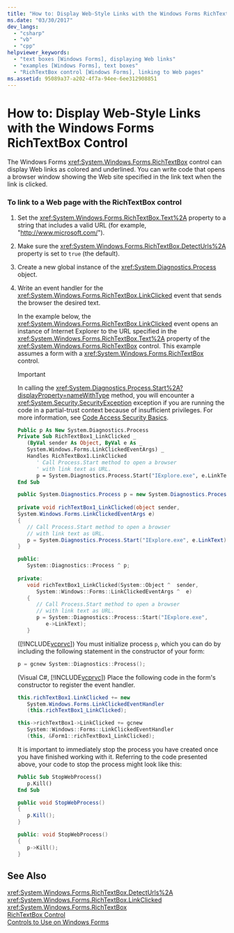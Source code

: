 ```yaml
---
title: "How to: Display Web-Style Links with the Windows Forms RichTextBox Control"
ms.date: "03/30/2017"
dev_langs: 
  - "csharp"
  - "vb"
  - "cpp"
helpviewer_keywords: 
  - "text boxes [Windows Forms], displaying Web links"
  - "examples [Windows Forms], text boxes"
  - "RichTextBox control [Windows Forms], linking to Web pages"
ms.assetid: 95089a37-a202-4f7a-94ee-6ee312908851
---
```

# How to: Display Web-Style Links with the Windows Forms RichTextBox Control
The Windows Forms <xref:System.Windows.Forms.RichTextBox> control can display Web links as colored and underlined. You can write code that opens a browser window showing the Web site specified in the link text when the link is clicked.  
  
### To link to a Web page with the RichTextBox control  
  
1. Set the <xref:System.Windows.Forms.RichTextBox.Text%2A> property to a string that includes a valid URL (for example, "<http://www.microsoft.com/>").  
  
2. Make sure the <xref:System.Windows.Forms.RichTextBox.DetectUrls%2A> property is set to `true` (the default).  
  
3. Create a new global instance of the <xref:System.Diagnostics.Process> object.  
  
4. Write an event handler for the <xref:System.Windows.Forms.RichTextBox.LinkClicked> event that sends the browser the desired text.  
  
    In the example below, the <xref:System.Windows.Forms.RichTextBox.LinkClicked> event opens an instance of Internet Explorer to the URL specified in the <xref:System.Windows.Forms.RichTextBox.Text%2A> property of the <xref:System.Windows.Forms.RichTextBox> control. This example assumes a form with a <xref:System.Windows.Forms.RichTextBox> control.  
  
   > [!IMPORTANT]
   >  In calling the <xref:System.Diagnostics.Process.Start%2A?displayProperty=nameWithType> method, you will encounter a <xref:System.Security.SecurityException> exception if you are running the code in a partial-trust context because of insufficient privileges. For more information, see [Code Access Security Basics](../../../../docs/framework/misc/code-access-security-basics.md).  
  
   ```vb  
   Public p As New System.Diagnostics.Process  
   Private Sub RichTextBox1_LinkClicked _  
      (ByVal sender As Object, ByVal e As _  
      System.Windows.Forms.LinkClickedEventArgs) _  
      Handles RichTextBox1.LinkClicked  
         ' Call Process.Start method to open a browser  
         ' with link text as URL.  
         p = System.Diagnostics.Process.Start("IExplore.exe", e.LinkText)  
   End Sub  
   ```  
  
   ```csharp  
   public System.Diagnostics.Process p = new System.Diagnostics.Process();  
  
   private void richTextBox1_LinkClicked(object sender,   
   System.Windows.Forms.LinkClickedEventArgs e)  
   {  
      // Call Process.Start method to open a browser  
      // with link text as URL.  
      p = System.Diagnostics.Process.Start("IExplore.exe", e.LinkText);  
   }  
   ```  
  
   ```cpp  
   public:  
      System::Diagnostics::Process ^ p;  
  
   private:  
      void richTextBox1_LinkClicked(System::Object ^  sender,  
         System::Windows::Forms::LinkClickedEventArgs ^  e)  
      {  
         // Call Process.Start method to open a browser  
         // with link text as URL.  
         p = System::Diagnostics::Process::Start("IExplore.exe",  
            e->LinkText);  
      }  
   ```  
  
    ([!INCLUDE[vcprvc](../../../../includes/vcprvc-md.md)]) You must initialize process `p`, which you can do by including the following statement in the constructor of your form:  
  
   ```cpp  
   p = gcnew System::Diagnostics::Process();  
   ```  
  
    (Visual C#, [!INCLUDE[vcprvc](../../../../includes/vcprvc-md.md)]) Place the following code in the form's constructor to register the event handler.  
  
   ```csharp  
   this.richTextBox1.LinkClicked += new   
      System.Windows.Forms.LinkClickedEventHandler  
      (this.richTextBox1_LinkClicked);  
   ```  
  
   ```cpp  
   this->richTextBox1->LinkClicked += gcnew  
      System::Windows::Forms::LinkClickedEventHandler  
      (this, &Form1::richTextBox1_LinkClicked);  
   ```  
  
    It is important to immediately stop the process you have created once you have finished working with it. Referring to the code presented above, your code to stop the process might look like this:  
  
   ```vb  
   Public Sub StopWebProcess()  
      p.Kill()  
   End Sub  
   ```  
  
   ```csharp  
   public void StopWebProcess()  
   {  
      p.Kill();  
   }  
   ```  
  
   ```cpp  
   public: void StopWebProcess()  
   {  
      p->Kill();  
   }  
   ```  
  
## See Also  
 <xref:System.Windows.Forms.RichTextBox.DetectUrls%2A>  
 <xref:System.Windows.Forms.RichTextBox.LinkClicked>  
 <xref:System.Windows.Forms.RichTextBox>  
 [RichTextBox Control](../../../../docs/framework/winforms/controls/richtextbox-control-windows-forms.md)  
 [Controls to Use on Windows Forms](../../../../docs/framework/winforms/controls/controls-to-use-on-windows-forms.md)
